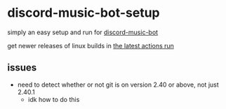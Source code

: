 # discord-music-bot-setup
simply an easy setup and run for [discord-music-bot](https://github.com/fheahdythdr/discord-music-bot/tree/main)

get newer releases of linux builds in [the latest actions run](https://github.com/tairasoul/discord-music-bot-setup/actions/workflows/main.yml)


## issues

- need to detect whether or not git is on version 2.40 or above, not just 2.40.1
  - idk how to do this
